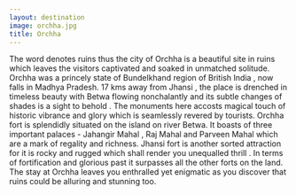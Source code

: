 ```yaml
---
layout: destination
image: orchha.jpg
title: Orchha
---
```

The word denotes ruins thus the city of Orchha is a beautiful site in ruins which leaves the visitors captivated and soaked in unmatched solitude. Orchha was a princely state of Bundelkhand region of British India , now falls in Madhya Pradesh. 17 kms away from Jhansi , the place is drenched in timeless beauty with Betwa flowing nonchalantly and its subtle changes of shades is a sight to behold . The monuments here accosts magical touch of historic vibrance and glory which is seamlessly revered by tourists. Orchha fort is splendidly situated on the island on river Betwa. It boasts of three important palaces - Jahangir Mahal , Raj Mahal and Parveen Mahal which are a mark of regality and richness. Jhansi fort is another sorted attraction for it is rocky and rugged which shall render you unequalled thrill . In terms of fortification and glorious past it surpasses all the other forts on the land. The stay at Orchha leaves you enthralled yet enigmatic as you discover that ruins could be alluring and stunning too.